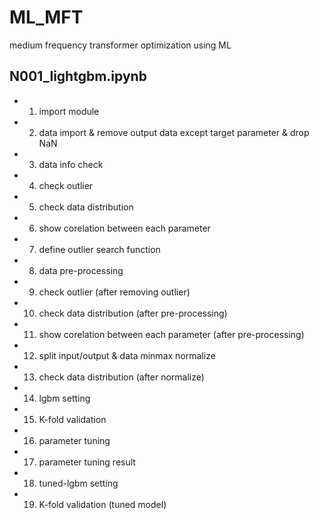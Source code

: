 # ML_MFT
medium frequency transformer optimization using ML

## N001_lightgbm.ipynb
- 1. import module
- 2. data import & remove output data except target parameter & drop NaN
- 3. data info check
- 4. check outlier
- 5. check data distribution
- 6. show corelation between each parameter
- 7. define outlier search function
- 8. data pre-processing
- 9. check outlier (after removing outlier)
- 10. check data distribution (after pre-processing)
- 11. show corelation between each parameter (after pre-processing)
- 12. split input/output & data minmax normalize
- 13. check data distribution (after normalize)
- 14. lgbm setting
- 15. K-fold validation
- 16. parameter tuning
- 17. parameter tuning result
- 18. tuned-lgbm setting
- 19. K-fold validation (tuned model)
